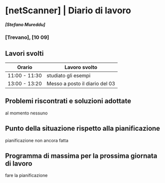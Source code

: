 # [netScanner] | Diario di lavoro
##### [Stefano Mureddu]
### [Trevano], [10 09]

## Lavori svolti


|Orario        |Lavoro svolto                 |
|--------------|------------------------------|
|11:00 - 11:30 |studiato gli esempi           |
|13:00 - 13:20 |Messo a posto il diario del 03|

##  Problemi riscontrati e soluzioni adottate
al momento nessuno

##  Punto della situazione rispetto alla pianificazione
pianificazione non ancora fatta

## Programma di massima per la prossima giornata di lavoro
fare la pianificazione
